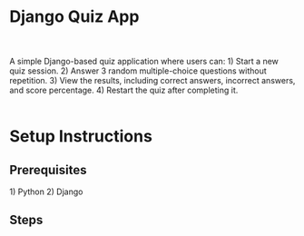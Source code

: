 <h1> Django Quiz App </h1>
<br>
<br>
A simple Django-based quiz application where users can:
1) Start a new quiz session.
2) Answer 3 random multiple-choice questions without repetition.
3) View the results, including correct answers, incorrect answers, and score percentage.
4) Restart the quiz after completing it.
<br>
<br>
<h1>Setup Instructions</h1>
<h2>Prerequisites</h2>
1) Python
2) Django
<br>
<h2>Steps</h2>

